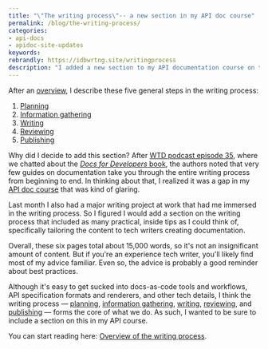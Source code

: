 ```yaml
---
title: "\"The writing process\"-- a new section in my API doc course"
permalink: /blog/the-writing-process/
categories:
- api-docs
- apidoc-site-updates
keywords:
rebrandly: https://idbwrtng.site/writingprocess
description: "I added a new section to my API documentation course on the writing process. The section has six new pages and includes tips on moving through the writing process from beginning to end."
---
```


After an [overview](/learnapidoc/docapis_writing_process_overview.html), I describe these five general steps in the writing process:

1. [Planning](/learnapidoc/docapis_planning.html)
2. [Information gathering](/learnapidoc/docapis_information_gathering.html)
3. [Writing](/learnapidoc/docapis_writing.html)
4. [Reviewing](/learnapidoc/docapis_reviewing.html)
5. [Publishing](/learnapidoc/docapis_publishing.html)

Why did I decide to add this section? After [WTD podcast episode 35](/blog/wtd-episode-35-docs-for-developers-book/), where we chatted about the [*Docs for Developers* book](https://docsfordevelopers.com/), the authors noted that very few guides on documentation take you through the entire writing process from beginning to end. In thinking about that, I realized it was a gap in my [API doc course](/learnapidoc) that was kind of glaring.

Last month I also had a major writing project at work that had me immersed in the writing process. So I figured I would add a section on the writing process that included as many practical, inside tips as I could think of, specifically tailoring the content to tech writers creating documentation.

Overall, these six pages total about 15,000 words, so it's not an insignificant amount of content. But if you're an experience tech writer, you'll likely find most of my advice familiar. Even so, the advice is probably a good reminder about best practices.

Although it's easy to get sucked into docs-as-code tools and workflows, API specification formats and renderers, and other tech details, I think the writing process &mdash; [planning](/learnapidoc/docapis_planning.html), [information gathering](/learnapidoc/docapis_information_gathering.html), [writing](/learnapidoc/docapis_writing.html), [reviewing](/learnapidoc/docapis_reviewing.html), and [publishing](/learnapidoc/docapis_publishing.html) &mdash; forms the core of what we do. As such, I wanted to be sure to include a section on this in my API course.

You can start reading here: [Overview of the writing process](/learnapidoc/docapis_writing_process_overview.html).
